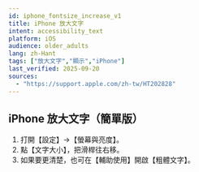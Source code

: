 ```yaml
---
id: iphone_fontsize_increase_v1
title: iPhone 放大文字
intent: accessibility_text
platform: iOS
audience: older_adults
lang: zh-Hant
tags: ["放大文字","顯示","iPhone"]
last_verified: 2025-09-20
sources:
  - "https://support.apple.com/zh-tw/HT202828"
---
```


## iPhone 放大文字（簡單版）

1. 打開【設定】→【螢幕與亮度】。  
2. 點【文字大小】，把滑桿往右移。  
3. 如果要更清楚，也可在【輔助使用】開啟【粗體文字】。
